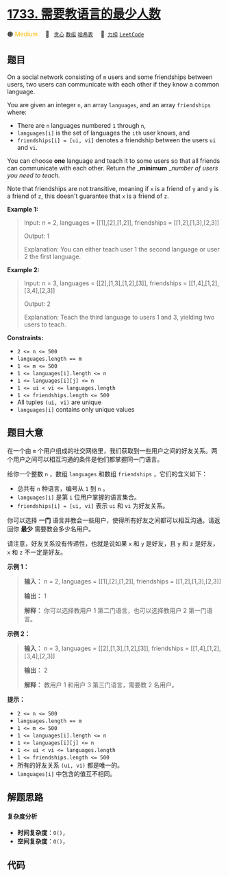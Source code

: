 # [1733. 需要教语言的最少人数](https://2xiao.github.io/leetcode-js/problem/1733.html)

🟠 <font color=#ffb800>Medium</font>&emsp; 🔖&ensp; [`贪心`](/tag/greedy.md) [`数组`](/tag/array.md) [`哈希表`](/tag/hash-table.md)&emsp; 🔗&ensp;[`力扣`](https://leetcode.cn/problems/minimum-number-of-people-to-teach) [`LeetCode`](https://leetcode.com/problems/minimum-number-of-people-to-teach)

## 题目

On a social network consisting of `m` users and some friendships between
users, two users can communicate with each other if they know a common
language.

You are given an integer `n`, an array `languages`, and an array `friendships`
where:

  * There are `n` languages numbered `1` through `n`,
  * `languages[i]` is the set of languages the `i​​​​​​th`​​​​ user knows, and
  * `friendships[i] = [u​​​​​​i​​​, v​​​​​​i]` denotes a friendship between the users `u​​​​​​​​​​​i`​​​​​ and `vi`.

You can choose **one** language and teach it to some users so that all friends
can communicate with each other. Return _the_ _**minimum** __number of users
you need to teach._

Note that friendships are not transitive, meaning if `x` is a friend of `y`
and `y` is a friend of `z`, this doesn't guarantee that `x` is a friend of
`z`.



**Example 1:**

> Input: n = 2, languages = [[1],[2],[1,2]], friendships = [[1,2],[1,3],[2,3]]
> 
> Output: 1
> 
> Explanation: You can either teach user 1 the second language or user 2 the first language.

**Example 2:**

> Input: n = 3, languages = [[2],[1,3],[1,2],[3]], friendships = [[1,4],[1,2],[3,4],[2,3]]
> 
> Output: 2
> 
> Explanation: Teach the third language to users 1 and 3, yielding two users to teach.

**Constraints:**

  * `2 <= n <= 500`
  * `languages.length == m`
  * `1 <= m <= 500`
  * `1 <= languages[i].length <= n`
  * `1 <= languages[i][j] <= n`
  * `1 <= u​​​​​​i < v​​​​​​i <= languages.length`
  * `1 <= friendships.length <= 500`
  * All tuples `(u​​​​​i, v​​​​​​i)` are unique
  * `languages[i]` contains only unique values


## 题目大意

在一个由 `m` 个用户组成的社交网络里，我们获取到一些用户之间的好友关系。两个用户之间可以相互沟通的条件是他们都掌握同一门语言。

给你一个整数 `n` ，数组 `languages` 和数组 `friendships` ，它们的含义如下：

  * 总共有 `n` 种语言，编号从 `1` 到 `n` 。
  * `languages[i]` 是第 `i` 位用户掌握的语言集合。
  * `friendships[i] = [u​​​​​​i​​​, v​​​​​​i]` 表示 `u​​​​​​​​​​​i`​​​​​ 和 `vi` 为好友关系。

你可以选择 **一门** 语言并教会一些用户，使得所有好友之间都可以相互沟通。请返回你 **最少** 需要教会多少名用户。

请注意，好友关系没有传递性，也就是说如果 `x` 和 `y` 是好友，且 `y` 和 `z` 是好友， `x` 和 `z` 不一定是好友。

**示例 1：**

> 
> 
> 
> 
> 
> **输入：** n = 2, languages = [[1],[2],[1,2]], friendships = [[1,2],[1,3],[2,3]]
> 
> **输出：** 1
> 
> **解释：** 你可以选择教用户 1 第二门语言，也可以选择教用户 2 第一门语言。
> 
> 

**示例 2：**

> 
> 
> 
> 
> 
> **输入：** n = 3, languages = [[2],[1,3],[1,2],[3]], friendships = [[1,4],[1,2],[3,4],[2,3]]
> 
> **输出：** 2
> 
> **解释：** 教用户 1 和用户 3 第三门语言，需要教 2 名用户。
> 
> 

**提示：**

  * `2 <= n <= 500`
  * `languages.length == m`
  * `1 <= m <= 500`
  * `1 <= languages[i].length <= n`
  * `1 <= languages[i][j] <= n`
  * `1 <= u​​​​​​i < v​​​​​​i <= languages.length`
  * `1 <= friendships.length <= 500`
  * 所有的好友关系 `(u​​​​​i, v​​​​​​i)` 都是唯一的。
  * `languages[i]` 中包含的值互不相同。


## 解题思路

#### 复杂度分析

- **时间复杂度**：`O()`，
- **空间复杂度**：`O()`，

## 代码

```javascript

```